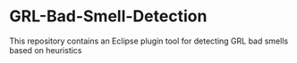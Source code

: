 # GRL-Bad-Smell-Detection
This repository contains an Eclipse plugin tool for detecting GRL bad smells based on heuristics
